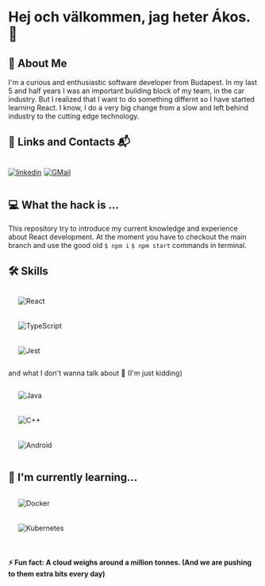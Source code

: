 # Hej och välkommen, jag heter Ákos. 👋

## 🚀 About Me

I'm a curious and enthusiastic software developer from Budapest.
In my last 5 and half years I was an important building block of my team, in the car industry.
But I realized that I want to do something differnt so I have started learning React.
I know, I do a very big change from a slow and left behind industry to the cutting edge technology.

## 🔗 Links and Contacts 📬

<div style="display: flex; gap: 5px">

[![linkedin](https://img.shields.io/badge/linkedin-0A66C2?style=for-the-badge&logo=linkedin&logoColor=white)](https://www.linkedin.com/in/%C3%A1kos-ferenc-kalam%C3%A1r-4ba149125/)

[![GMail](https://img.shields.io/badge/gmail-EA4335?style=for-the-badge&logo=gmail&logoColor=white)](mailto:akos.kalamar@gmail.com)

</div>

## 💻 What the hack is ...

This repository try to introduce my current knowledge and experience about React development.
At the moment you have to checkout the main branch and use the good old `$ npm i` `$ npm start` commands in terminal.

## 🛠 Skills

<div style="display: flex; flex-direction: column; gap:5px; padding-left: 20px">

![React](https://img.shields.io/badge/React-61DAFB?style=&logo=react&logoColor=white)

![TypeScript](https://img.shields.io/badge/TypeScript-3178C6?style=&logo=typescript&logoColor=white)

![Jest](https://img.shields.io/badge/Jest-C21325?style=&logo=jest&logoColor=white)

</div>

and what I don't wanna talk about 🤪 (I'm just kidding)

<div style="display: flex; flex-direction: column; gap:5px; padding-left: 20px">

![Java](https://img.shields.io/badge/Java-ED8B00?style=&logo=openjdk&logoColor=white)

![C++](https://img.shields.io/badge/C++-00599C?style=&logo=cplusplus&logoColor=white)

![Android](https://img.shields.io/badge/Android-34A853?style=&logo=android&logoColor=white)

</div>

## 🧠 I'm currently learning...

<div style="display: flex; flex-direction: column; gap:5px; padding-left: 20px">

![Docker](https://img.shields.io/badge/docker-2496ED?style=&logo=docker&logoColor=white)

![Kubernetes](https://img.shields.io/badge/kubernetes-326CE5?style=&logo=kubernetes&logoColor=white)

</div>
<br /> 
        
#### ⚡️ Fun fact: A cloud weighs around a million tonnes. (And we are pushing to them extra bits every day)
